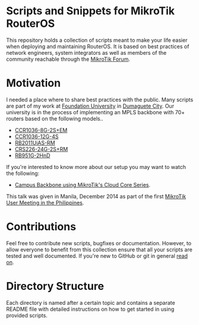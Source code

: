 # Scripts and Snippets for MikroTik RouterOS

This repository holds a collection of scripts meant to make your life easier when deploying and maintaining RouterOS. It is based on best practices of network engineers, system integrators as well as members of the community reachable through the [MikroTik Forum](http://forum.mikrotik.com). 

# Motivation

I needed a place where to share best practices with the public. Many scripts are part of my work at [Foundation University](http://foundationu.com) in [Dumaguete City](http://en.wikipedia.org/wiki/Dumaguete). Our university is in the process of implementing an MPLS backbone with 70+ routers based on the following models..

 * [CCR1036-8G-2S+EM](http://routerboard.com/CCR1036-8G-2SplusEM)
 * [CCR1036-12G-4S](http://routerboard.com/CCR1036-12G-4S)
 * [RB2011UiAS-RM](http://routerboard.com/RB2011UiAS-RM)
 * [CRS226-24G-2S+RM](http://routerboard.com/CRS226-24G-2SplusRM)
 * [RB951G-2HnD](http://routerboard.com/RB951G-2HnD)

If you're interested to know more about our setup you may want to watch the following:

* [Campus Backbone using MikroTik's Cloud Core Series](https://www.youtube.com/watch?v=qWTWpUbavuU).

This talk was given in Manila, December 2014 as part of the first [MikroTik User Meeting in the Philippines](http://mum.mikrotik.com/2014/PH/info).

# Contributions

Feel free to contribute new scripts, bugfixes or documentation. However, to allow everyone to benefit from this collection ensure that all your scripts are tested and well documented. If you're new to GitHub or git in general [read on](https://guides.github.com/activities/contributing-to-open-source/).

# Directory Structure

Each directory is named after a certain topic and contains a separate README file with detailed instructions on how to get started in using provided scripts.
